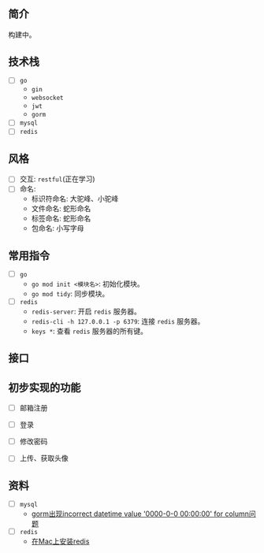 
## 简介
构建中。

## 技术栈
- [ ] `go`
	- `gin`
	- `websocket`
	- `jwt`
	- `gorm`
- [ ] `mysql`
- [ ] `redis`

## 风格
- [ ] 交互: `restful`(正在学习)
- [ ] 命名:
	- 标识符命名: 大驼峰、小驼峰
	- 文件命名: 蛇形命名
	- 标签命名: 蛇形命名
	- 包命名: 小写字母 

## 常用指令
- [ ] `go`
	- `go mod init <模块名>`: 初始化模块。
	- `go mod tidy`: 同步模块。
- [ ] `redis`
	- `redis-server`: 开启 `redis` 服务器。
	- `redis-cli -h 127.0.0.1 -p 6379`: 连接 `redis` 服务器。
	- `keys *`: 查看 `redis` 服务器的所有键。

## 接口


## 初步实现的功能
- [ ] 邮箱注册
- [ ] 登录
- [ ] 修改密码
- [ ] 上传、获取头像



## 资料
- [ ] `mysql`
	- [gorm出现incorrect datetime value '0000-0-0 00:00:00' for column问题](https://www.jianshu.com/p/3a2a7c61cce1)
- [ ] `redis`
	- [在Mac上安装redis](https://www.cnblogs.com/DI-DIAO/p/12588078.html)